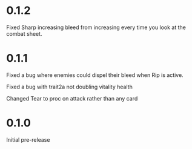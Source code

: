 # 0.1.2

Fixed Sharp increasing bleed from increasing every time you look at the combat sheet.

# 0.1.1

Fixed a bug where enemies could dispel their bleed when Rip is active.

Fixed a bug with trait2a not doubling vitality health

Changed Tear to proc on attack rather than any card

# 0.1.0

Initial pre-release